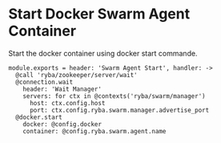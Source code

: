 
# Start Docker Swarm Agent Container
Start the docker container using docker start commande.

    module.exports = header: 'Swarm Agent Start', handler: ->
      @call 'ryba/zookeeper/server/wait'
      @connection.wait
        header: 'Wait Manager'
        servers: for ctx in @contexts('ryba/swarm/manager')
          host: ctx.config.host
          port: ctx.config.ryba.swarm.manager.advertise_port
      @docker.start
        docker: @config.docker
        container: @config.ryba.swarm.agent.name
      
